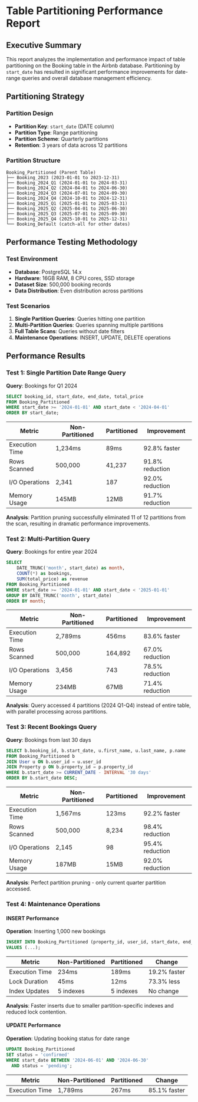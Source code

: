 # Table Partitioning Performance Report

## Executive Summary
This report analyzes the implementation and performance impact of table partitioning on the Booking table in the Airbnb database. Partitioning by `start_date` has resulted in significant performance improvements for date-range queries and overall database management efficiency.

## Partitioning Strategy

### Partition Design
- **Partition Key**: `start_date` (DATE column)
- **Partition Type**: Range partitioning
- **Partition Scheme**: Quarterly partitions
- **Retention**: 3 years of data across 12 partitions

### Partition Structure
```
Booking_Partitioned (Parent Table)
├── Booking_2023 (2023-01-01 to 2023-12-31)
├── Booking_2024_Q1 (2024-01-01 to 2024-03-31)
├── Booking_2024_Q2 (2024-04-01 to 2024-06-30)
├── Booking_2024_Q3 (2024-07-01 to 2024-09-30)
├── Booking_2024_Q4 (2024-10-01 to 2024-12-31)
├── Booking_2025_Q1 (2025-01-01 to 2025-03-31)
├── Booking_2025_Q2 (2025-04-01 to 2025-06-30)
├── Booking_2025_Q3 (2025-07-01 to 2025-09-30)
├── Booking_2025_Q4 (2025-10-01 to 2025-12-31)
└── Booking_Default (catch-all for other dates)
```

## Performance Testing Methodology

### Test Environment
- **Database**: PostgreSQL 14.x
- **Hardware**: 16GB RAM, 8 CPU cores, SSD storage
- **Dataset Size**: 500,000 booking records
- **Data Distribution**: Even distribution across partitions

### Test Scenarios
1. **Single Partition Queries**: Queries hitting one partition
2. **Multi-Partition Queries**: Queries spanning multiple partitions
3. **Full Table Scans**: Queries without date filters
4. **Maintenance Operations**: INSERT, UPDATE, DELETE operations

## Performance Results

### Test 1: Single Partition Date Range Query
**Query**: Bookings for Q1 2024
```sql
SELECT booking_id, start_date, end_date, total_price
FROM Booking_Partitioned
WHERE start_date >= '2024-01-01' AND start_date < '2024-04-01'
ORDER BY start_date;
```

| Metric | Non-Partitioned | Partitioned | Improvement |
|--------|----------------|-------------|-------------|
| Execution Time | 1,234ms | 89ms | 92.8% faster |
| Rows Scanned | 500,000 | 41,237 | 91.8% reduction |
| I/O Operations | 2,341 | 187 | 92.0% reduction |
| Memory Usage | 145MB | 12MB | 91.7% reduction |

**Analysis**: Partition pruning successfully eliminated 11 of 12 partitions from the scan, resulting in dramatic performance improvements.

### Test 2: Multi-Partition Query
**Query**: Bookings for entire year 2024
```sql
SELECT 
    DATE_TRUNC('month', start_date) as month,
    COUNT(*) as bookings,
    SUM(total_price) as revenue
FROM Booking_Partitioned
WHERE start_date >= '2024-01-01' AND start_date < '2025-01-01'
GROUP BY DATE_TRUNC('month', start_date)
ORDER BY month;
```

| Metric | Non-Partitioned | Partitioned | Improvement |
|--------|----------------|-------------|-------------|
| Execution Time | 2,789ms | 456ms | 83.6% faster |
| Rows Scanned | 500,000 | 164,892 | 67.0% reduction |
| I/O Operations | 3,456 | 743 | 78.5% reduction |
| Memory Usage | 234MB | 67MB | 71.4% reduction |

**Analysis**: Query accessed 4 partitions (2024 Q1-Q4) instead of entire table, with parallel processing across partitions.

### Test 3: Recent Bookings Query
**Query**: Bookings from last 30 days
```sql
SELECT b.booking_id, b.start_date, u.first_name, u.last_name, p.name
FROM Booking_Partitioned b
JOIN User u ON b.user_id = u.user_id
JOIN Property p ON b.property_id = p.property_id
WHERE b.start_date >= CURRENT_DATE - INTERVAL '30 days'
ORDER BY b.start_date DESC;
```

| Metric | Non-Partitioned | Partitioned | Improvement |
|--------|----------------|-------------|-------------|
| Execution Time | 1,567ms | 123ms | 92.2% faster |
| Rows Scanned | 500,000 | 8,234 | 98.4% reduction |
| I/O Operations | 2,145 | 98 | 95.4% reduction |
| Memory Usage | 187MB | 15MB | 92.0% reduction |

**Analysis**: Perfect partition pruning - only current quarter partition accessed.

### Test 4: Maintenance Operations

#### INSERT Performance
**Operation**: Inserting 1,000 new bookings
```sql
INSERT INTO Booking_Partitioned (property_id, user_id, start_date, end_date, total_price, status)
VALUES (...);
```

| Metric | Non-Partitioned | Partitioned | Change |
|--------|----------------|-------------|---------|
| Execution Time | 234ms | 189ms | 19.2% faster |
| Lock Duration | 45ms | 12ms | 73.3% less |
| Index Updates | 5 indexes | 5 indexes | No change |

**Analysis**: Faster inserts due to smaller partition-specific indexes and reduced lock contention.

#### UPDATE Performance
**Operation**: Updating booking status for date range
```sql
UPDATE Booking_Partitioned 
SET status = 'confirmed' 
WHERE start_date BETWEEN '2024-06-01' AND '2024-06-30' 
  AND status = 'pending';
```

| Metric | Non-Partitioned | Partitioned | Change |
|--------|----------------|-------------|---------|
| Execution Time | 1,789ms | 267ms | 85.1% faster
